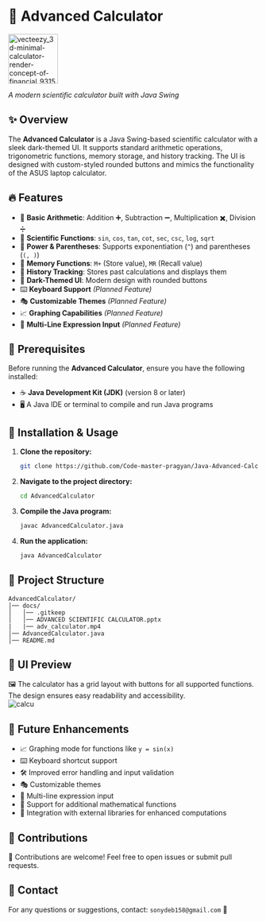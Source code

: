 # 🚀 Advanced Calculator
   <img width="100" alt="vecteezy_3d-minimal-calculator-render-concept-of-financial_9315257" src="https://github.com/user-attachments/assets/9ab1c452-49d4-4cb4-a031-1051967da006" />
 
*A modern scientific calculator built with Java Swing*

## ✨ Overview
The **Advanced Calculator** is a Java Swing-based scientific calculator with a sleek dark-themed UI. It supports standard arithmetic operations, trigonometric functions, memory storage, and history tracking. The UI is designed with custom-styled rounded buttons and mimics the functionality of the ASUS laptop calculator.

## 🔥 Features
- 🧮 **Basic Arithmetic**: Addition ➕, Subtraction ➖, Multiplication ✖️, Division ➗
- 📐 **Scientific Functions**: `sin`, `cos`, `tan`, `cot`, `sec`, `csc`, `log`, `sqrt`
- 🔢 **Power & Parentheses**: Supports exponentiation (`^`) and parentheses (`(, )`)
- 💾 **Memory Functions**: `M+` (Store value), `MR` (Recall value)
- 📜 **History Tracking**: Stores past calculations and displays them
- 🎨 **Dark-Themed UI**: Modern design with rounded buttons
- ⌨️ **Keyboard Support** *(Planned Feature)*
- 🎭 **Customizable Themes** *(Planned Feature)*
- 📈 **Graphing Capabilities** *(Planned Feature)*
- 📝 **Multi-Line Expression Input** *(Planned Feature)*

## 📌 Prerequisites
Before running the **Advanced Calculator**, ensure you have the following installed:
- ☕ **Java Development Kit (JDK)** (version 8 or later)
- 🖥️ A Java IDE or terminal to compile and run Java programs

## 🚀 Installation & Usage
1. **Clone the repository:**
   ```sh
   git clone https://github.com/Code-master-pragyan/Java-Advanced-Calculator.git
   ```
2. **Navigate to the project directory:**
   ```sh
   cd AdvancedCalculator
   ```
3. **Compile the Java program:**
   ```sh
   javac AdvancedCalculator.java
   ```
4. **Run the application:**
   ```sh
   java AdvancedCalculator
   ```

## 📂 Project Structure
```
AdvancedCalculator/
│── docs/
│   │── .gitkeep
│   │── ADVANCED SCIENTIFIC CALCULATOR.pptx
|   |── adv_calculator.mp4
│── AdvancedCalculator.java
│── README.md
```

## 🎨 UI Preview
🖼️ The calculator has a grid layout with buttons for all supported functions. The design ensures easy readability and accessibility.
<br>
![calcu](https://github.com/user-attachments/assets/33afadea-9849-4bd9-b891-529f6e16d722)



## 🚀 Future Enhancements
- 📈 Graphing mode for functions like `y = sin(x)`
- ⌨️ Keyboard shortcut support
- 🛠️ Improved error handling and input validation
- 🎭 Customizable themes
- 📝 Multi-line expression input
- 🔬 Support for additional mathematical functions
- 🔗 Integration with external libraries for enhanced computations

## 🤝 Contributions
🙌 Contributions are welcome! Feel free to open issues or submit pull requests.

## 📩 Contact
For any questions or suggestions, contact: `sonydeb158@gmail.com` 📧
